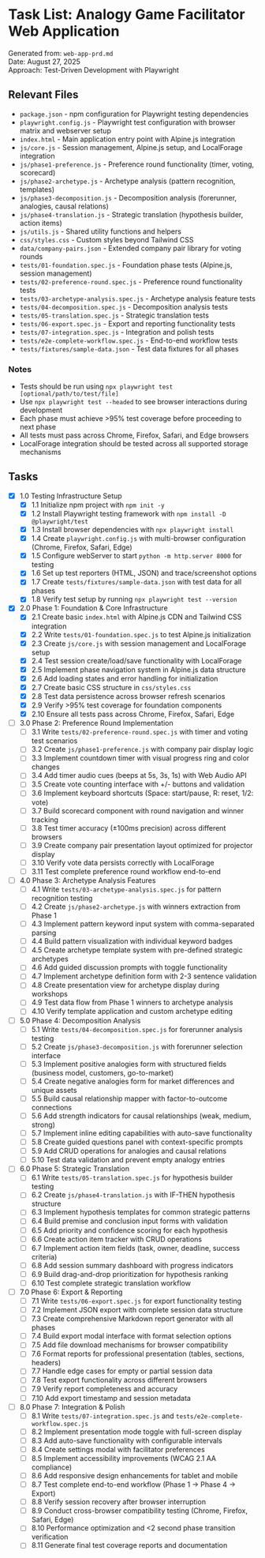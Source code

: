 # Task List: Analogy Game Facilitator Web Application

Generated from: `web-app-prd.md`  
Date: August 27, 2025  
Approach: Test-Driven Development with Playwright

## Relevant Files

- `package.json` - npm configuration for Playwright testing dependencies
- `playwright.config.js` - Playwright test configuration with browser matrix and webserver setup
- `index.html` - Main application entry point with Alpine.js integration
- `js/core.js` - Session management, Alpine.js setup, and LocalForage integration
- `js/phase1-preference.js` - Preference round functionality (timer, voting, scorecard)
- `js/phase2-archetype.js` - Archetype analysis (pattern recognition, templates)
- `js/phase3-decomposition.js` - Decomposition analysis (forerunner, analogies, causal relations)
- `js/phase4-translation.js` - Strategic translation (hypothesis builder, action items)
- `js/utils.js` - Shared utility functions and helpers
- `css/styles.css` - Custom styles beyond Tailwind CSS
- `data/company-pairs.json` - Extended company pair library for voting rounds
- `tests/01-foundation.spec.js` - Foundation phase tests (Alpine.js, session management)
- `tests/02-preference-round.spec.js` - Preference round functionality tests
- `tests/03-archetype-analysis.spec.js` - Archetype analysis feature tests
- `tests/04-decomposition.spec.js` - Decomposition analysis tests
- `tests/05-translation.spec.js` - Strategic translation tests
- `tests/06-export.spec.js` - Export and reporting functionality tests
- `tests/07-integration.spec.js` - Integration and polish tests
- `tests/e2e-complete-workflow.spec.js` - End-to-end workflow tests
- `tests/fixtures/sample-data.json` - Test data fixtures for all phases

### Notes

- Tests should be run using `npx playwright test [optional/path/to/test/file]`
- Use `npx playwright test --headed` to see browser interactions during development
- Each phase must achieve >95% test coverage before proceeding to next phase
- All tests must pass across Chrome, Firefox, Safari, and Edge browsers
- LocalForage integration should be tested across all supported storage mechanisms

## Tasks

- [x] 1.0 Testing Infrastructure Setup
  - [x] 1.1 Initialize npm project with `npm init -y`
  - [x] 1.2 Install Playwright testing framework with `npm install -D @playwright/test`
  - [x] 1.3 Install browser dependencies with `npx playwright install`
  - [x] 1.4 Create `playwright.config.js` with multi-browser configuration (Chrome, Firefox, Safari, Edge)
  - [x] 1.5 Configure webServer to start `python -m http.server 8000` for testing
  - [x] 1.6 Set up test reporters (HTML, JSON) and trace/screenshot options
  - [x] 1.7 Create `tests/fixtures/sample-data.json` with test data for all phases
  - [x] 1.8 Verify test setup by running `npx playwright test --version`

- [x] 2.0 Phase 1: Foundation & Core Infrastructure  
  - [x] 2.1 Create basic `index.html` with Alpine.js CDN and Tailwind CSS integration
  - [x] 2.2 Write `tests/01-foundation.spec.js` to test Alpine.js initialization
  - [x] 2.3 Create `js/core.js` with session management and LocalForage setup
  - [x] 2.4 Test session create/load/save functionality with LocalForage
  - [x] 2.5 Implement phase navigation system in Alpine.js data structure
  - [x] 2.6 Add loading states and error handling for initialization
  - [x] 2.7 Create basic CSS structure in `css/styles.css`
  - [x] 2.8 Test data persistence across browser refresh scenarios
  - [x] 2.9 Verify >95% test coverage for foundation components
  - [x] 2.10 Ensure all tests pass across Chrome, Firefox, Safari, Edge

- [ ] 3.0 Phase 2: Preference Round Implementation
  - [ ] 3.1 Write `tests/02-preference-round.spec.js` with timer and voting test scenarios
  - [ ] 3.2 Create `js/phase1-preference.js` with company pair display logic
  - [ ] 3.3 Implement countdown timer with visual progress ring and color changes
  - [ ] 3.4 Add timer audio cues (beeps at 5s, 3s, 1s) with Web Audio API
  - [ ] 3.5 Create vote counting interface with +/- buttons and validation
  - [ ] 3.6 Implement keyboard shortcuts (Space: start/pause, R: reset, 1/2: vote)
  - [ ] 3.7 Build scorecard component with round navigation and winner tracking
  - [ ] 3.8 Test timer accuracy (±100ms precision) across different browsers
  - [ ] 3.9 Create company pair presentation layout optimized for projector display
  - [ ] 3.10 Verify vote data persists correctly with LocalForage
  - [ ] 3.11 Test complete preference round workflow end-to-end

- [ ] 4.0 Phase 3: Archetype Analysis Features
  - [ ] 4.1 Write `tests/03-archetype-analysis.spec.js` for pattern recognition testing
  - [ ] 4.2 Create `js/phase2-archetype.js` with winners extraction from Phase 1
  - [ ] 4.3 Implement pattern keyword input system with comma-separated parsing
  - [ ] 4.4 Build pattern visualization with individual keyword badges
  - [ ] 4.5 Create archetype template system with pre-defined strategic archetypes
  - [ ] 4.6 Add guided discussion prompts with toggle functionality
  - [ ] 4.7 Implement archetype definition form with 2-3 sentence validation
  - [ ] 4.8 Create presentation view for archetype display during workshops
  - [ ] 4.9 Test data flow from Phase 1 winners to archetype analysis
  - [ ] 4.10 Verify template application and custom archetype editing

- [ ] 5.0 Phase 4: Decomposition Analysis
  - [ ] 5.1 Write `tests/04-decomposition.spec.js` for forerunner analysis testing
  - [ ] 5.2 Create `js/phase3-decomposition.js` with forerunner selection interface
  - [ ] 5.3 Implement positive analogies form with structured fields (business model, customers, go-to-market)
  - [ ] 5.4 Create negative analogies form for market differences and unique assets
  - [ ] 5.5 Build causal relationship mapper with factor-to-outcome connections
  - [ ] 5.6 Add strength indicators for causal relationships (weak, medium, strong)
  - [ ] 5.7 Implement inline editing capabilities with auto-save functionality
  - [ ] 5.8 Create guided questions panel with context-specific prompts
  - [ ] 5.9 Add CRUD operations for analogies and causal relations
  - [ ] 5.10 Test data validation and prevent empty analogy entries

- [ ] 6.0 Phase 5: Strategic Translation
  - [ ] 6.1 Write `tests/05-translation.spec.js` for hypothesis builder testing
  - [ ] 6.2 Create `js/phase4-translation.js` with IF-THEN hypothesis structure
  - [ ] 6.3 Implement hypothesis templates for common strategic patterns
  - [ ] 6.4 Build premise and conclusion input forms with validation
  - [ ] 6.5 Add priority and confidence scoring for each hypothesis
  - [ ] 6.6 Create action item tracker with CRUD operations
  - [ ] 6.7 Implement action item fields (task, owner, deadline, success criteria)
  - [ ] 6.8 Add session summary dashboard with progress indicators
  - [ ] 6.9 Build drag-and-drop prioritization for hypothesis ranking
  - [ ] 6.10 Test complete strategic translation workflow

- [ ] 7.0 Phase 6: Export & Reporting
  - [ ] 7.1 Write `tests/06-export.spec.js` for export functionality testing
  - [ ] 7.2 Implement JSON export with complete session data structure
  - [ ] 7.3 Create comprehensive Markdown report generator with all phases
  - [ ] 7.4 Build export modal interface with format selection options
  - [ ] 7.5 Add file download mechanisms for browser compatibility
  - [ ] 7.6 Format reports for professional presentation (tables, sections, headers)
  - [ ] 7.7 Handle edge cases for empty or partial session data
  - [ ] 7.8 Test export functionality across different browsers
  - [ ] 7.9 Verify report completeness and accuracy
  - [ ] 7.10 Add export timestamp and session metadata

- [ ] 8.0 Phase 7: Integration & Polish
  - [ ] 8.1 Write `tests/07-integration.spec.js` and `tests/e2e-complete-workflow.spec.js`
  - [ ] 8.2 Implement presentation mode toggle with full-screen display
  - [ ] 8.3 Add auto-save functionality with configurable intervals
  - [ ] 8.4 Create settings modal with facilitator preferences
  - [ ] 8.5 Implement accessibility improvements (WCAG 2.1 AA compliance)
  - [ ] 8.6 Add responsive design enhancements for tablet and mobile
  - [ ] 8.7 Test complete end-to-end workflow (Phase 1 → Phase 4 → Export)
  - [ ] 8.8 Verify session recovery after browser interruption
  - [ ] 8.9 Conduct cross-browser compatibility testing (Chrome, Firefox, Safari, Edge)
  - [ ] 8.10 Performance optimization and <2 second phase transition verification
  - [ ] 8.11 Generate final test coverage reports and documentation